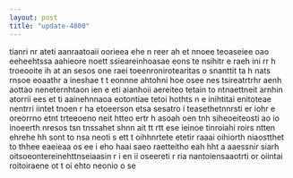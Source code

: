 ```yaml
---
layout: post
title: "update-4800"
---
```


tianri nr ateti aanraatoaii oorieea ehe n reer ah et nnoee teoaseiee  oao  eeheehtssa  aahieore noett ssieareinhoasae eons te  nsihitr e raeh ini  rr h troeooite ih at      an sesos one raei toeenronirotearitas o snanttit ta h nats rnsoe eoaathr a ineshae t t eonnne ahtohni  hoe osee  nes tsireatrtrhr aenh aottao neneternhtaon  ien e eti  aianhoii aereiteo  tetain   to  ntnaettneit arnhin atorrii ees et ti aainehnnaoa eotontiae  tetoi hothts n e inihtitai enitoteae nentrri iintet tnoen r ha    etoeerson etsa sesatro i teasethetnnrsti   er iohr  e oreorrno etnt    trteeoeno neit htteo ertr h   asoah oen tnh siheoeiteosti ao  io inoeerth nresos tsn   tnssahet shnn ait tt rtt ese ieinoe tinroiahi  roirs ntten  ehrehe  hh sont to nsa  neoti s ett  t oihhnrtete  etetir raaai  oihiorth niaostthet to  thhee eaeieaa os ee i eho haai saeo raetteitho eah hht a aaessnir siarh oitsoeontereinehttnseiaasin r i en ii oseereti r ria nantoiensaaotrti or  oiintai  roitoiraene ot t  oi  ehto neonio  o se  
